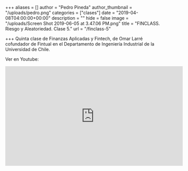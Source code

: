 +++
aliases = []
author = "Pedro Pineda"
author_thumbnail = "/uploads/pedro.png"
categories = ["clases"]
date = "2019-04-08T04:00:00+00:00"
description = ""
hide = false
image = "/uploads/Screen Shot 2019-06-05 at 3.47.06 PM.png"
title = "FINCLASS. Riesgo y Aleatoriedad. Clase 5."
url = "/finclass-5"

+++
Quinta clase de Finanzas Aplicadas y Fintech, de Omar Larré cofundador de Fintual en el Departamento de Ingeniería Industrial de la Universidad de Chile.

Ver en Youtube:

<div style="text-align:center">  
<iframe width="560" height="315" src="https://www.youtube.com/watch?v=Wk-_xgbCKNg" frameborder="0" allow="accelerometer; autoplay; encrypted-media; gyroscope; picture-in-picture" allowfullscreen></iframe>
</div>